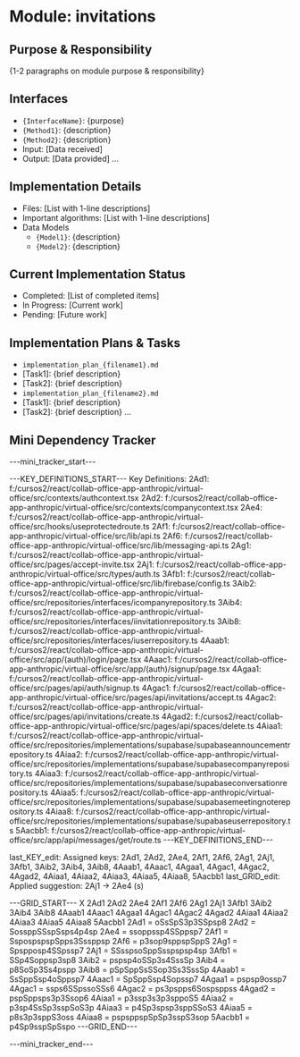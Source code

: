 # Module: invitations

## Purpose & Responsibility
{1-2 paragraphs on module purpose & responsibility}

## Interfaces
* `{InterfaceName}`: {purpose}
* `{Method1}`: {description}
* `{Method2}`: {description}
* Input: [Data received]
* Output: [Data provided]
...

## Implementation Details
* Files: [List with 1-line descriptions]
* Important algorithms: [List with 1-line descriptions]
* Data Models
    * `{Model1}`: {description}
    * `{Model2}`: {description}

## Current Implementation Status
* Completed: [List of completed items]
* In Progress: [Current work]
* Pending: [Future work]

## Implementation Plans & Tasks
* `implementation_plan_{filename1}.md`
* [Task1]: {brief description}
* [Task2]: {brief description}
* `implementation_plan_{filename2}.md`
* [Task1]: {brief description}
* [Task2]: {brief description} 
...

## Mini Dependency Tracker
---mini_tracker_start---

---KEY_DEFINITIONS_START---
Key Definitions:
2Ad1: f:/cursos2/react/collab-office-app-anthropic/virtual-office/src/contexts/authcontext.tsx
2Ad2: f:/cursos2/react/collab-office-app-anthropic/virtual-office/src/contexts/companycontext.tsx
2Ae4: f:/cursos2/react/collab-office-app-anthropic/virtual-office/src/hooks/useprotectedroute.ts
2Af1: f:/cursos2/react/collab-office-app-anthropic/virtual-office/src/lib/api.ts
2Af6: f:/cursos2/react/collab-office-app-anthropic/virtual-office/src/lib/messaging-api.ts
2Ag1: f:/cursos2/react/collab-office-app-anthropic/virtual-office/src/pages/accept-invite.tsx
2Aj1: f:/cursos2/react/collab-office-app-anthropic/virtual-office/src/types/auth.ts
3Afb1: f:/cursos2/react/collab-office-app-anthropic/virtual-office/src/lib/firebase/config.ts
3Aib2: f:/cursos2/react/collab-office-app-anthropic/virtual-office/src/repositories/interfaces/icompanyrepository.ts
3Aib4: f:/cursos2/react/collab-office-app-anthropic/virtual-office/src/repositories/interfaces/iinvitationrepository.ts
3Aib8: f:/cursos2/react/collab-office-app-anthropic/virtual-office/src/repositories/interfaces/iuserrepository.ts
4Aaab1: f:/cursos2/react/collab-office-app-anthropic/virtual-office/src/app/(auth)/login/page.tsx
4Aaac1: f:/cursos2/react/collab-office-app-anthropic/virtual-office/src/app/(auth)/signup/page.tsx
4Agaa1: f:/cursos2/react/collab-office-app-anthropic/virtual-office/src/pages/api/auth/signup.ts
4Agac1: f:/cursos2/react/collab-office-app-anthropic/virtual-office/src/pages/api/invitations/accept.ts
4Agac2: f:/cursos2/react/collab-office-app-anthropic/virtual-office/src/pages/api/invitations/create.ts
4Agad2: f:/cursos2/react/collab-office-app-anthropic/virtual-office/src/pages/api/spaces/delete.ts
4Aiaa1: f:/cursos2/react/collab-office-app-anthropic/virtual-office/src/repositories/implementations/supabase/supabaseannouncementrepository.ts
4Aiaa2: f:/cursos2/react/collab-office-app-anthropic/virtual-office/src/repositories/implementations/supabase/supabasecompanyrepository.ts
4Aiaa3: f:/cursos2/react/collab-office-app-anthropic/virtual-office/src/repositories/implementations/supabase/supabaseconversationrepository.ts
4Aiaa5: f:/cursos2/react/collab-office-app-anthropic/virtual-office/src/repositories/implementations/supabase/supabasemeetingnoterepository.ts
4Aiaa8: f:/cursos2/react/collab-office-app-anthropic/virtual-office/src/repositories/implementations/supabase/supabaseuserrepository.ts
5Aacbb1: f:/cursos2/react/collab-office-app-anthropic/virtual-office/src/app/api/messages/get/route.ts
---KEY_DEFINITIONS_END---

last_KEY_edit: Assigned keys: 2Ad1, 2Ad2, 2Ae4, 2Af1, 2Af6, 2Ag1, 2Aj1, 3Afb1, 3Aib2, 3Aib4, 3Aib8, 4Aaab1, 4Aaac1, 4Agaa1, 4Agac1, 4Agac2, 4Agad2, 4Aiaa1, 4Aiaa2, 4Aiaa3, 4Aiaa5, 4Aiaa8, 5Aacbb1
last_GRID_edit: Applied suggestion: 2Aj1 -> 2Ae4 (s)

---GRID_START---
X 2Ad1 2Ad2 2Ae4 2Af1 2Af6 2Ag1 2Aj1 3Afb1 3Aib2 3Aib4 3Aib8 4Aaab1 4Aaac1 4Agaa1 4Agac1 4Agac2 4Agad2 4Aiaa1 4Aiaa2 4Aiaa3 4Aiaa5 4Aiaa8 5Aacbb1
2Ad1 = oSsSpS3p3SSpsp8
2Ad2 = SossppSSspSsps4p4sp
2Ae4 = ssoppssp4SSppsp7
2Af1 = SspospspspSpps3Sssppsp
2Af6 = p3sop9sppspSppS
2Ag1 = Spspposp4SSpssp7
2Aj1 = SSsspsoSppSsspspsp4sp
3Afb1 = SSp4Soppsp3sp8
3Aib2 = pspsp4oSSp3s4SssSp
3Aib4 = p8SoSp3Ss4pspp
3Aib8 = pSpSppSsSSop3Ss3SssSp
4Aaab1 = SsSppSsp4oSppsp7
4Aaac1 = SpSppSsp4Sopssp7
4Agaa1 = pspsp9ossp7
4Agac1 = ssps6SSpssoSSs6
4Agac2 = ps3pspps6Sospsppss
4Agad2 = pspSppsps3p3Ssop6
4Aiaa1 = p3ssp3s3p3sppoS5
4Aiaa2 = p3sp4SsSp3sspSoS3p
4Aiaa3 = p4Sp3spsp3sppSSoS3
4Aiaa5 = p8s3p3sppS3oss
4Aiaa8 = pspsppspSpSp3sspS3sop
5Aacbb1 = p4Sp9sspSpSspo
---GRID_END---

---mini_tracker_end---

